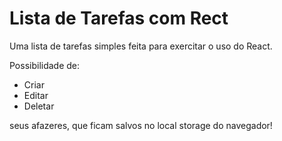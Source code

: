 # Lista de Tarefas com Rect

Uma lista de tarefas simples feita para exercitar o uso do React.

Possibilidade de:
- Criar
- Editar
- Deletar

seus afazeres, que ficam salvos no local storage do navegador!
